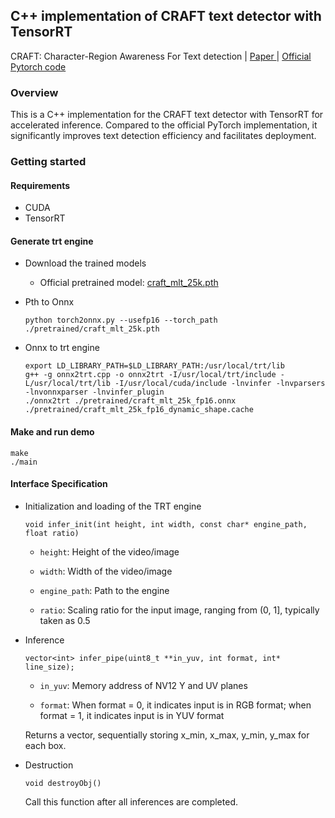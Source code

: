 ## C++ implementation of CRAFT text detector with TensorRT 
CRAFT: Character-Region Awareness For Text detection | [Paper ](https://arxiv.org/abs/1904.01941) | [Official Pytorch code](https://github.com/clovaai/CRAFT-pytorch)

### Overview

This is a C++ implementation for the CRAFT text detector with TensorRT for accelerated inference. Compared to the official PyTorch implementation, it significantly improves text detection efficiency and facilitates deployment.

### Getting started

#### Requirements

- CUDA
- TensorRT


#### Generate trt engine

- Download the trained models

    - Official pretrained model: [craft_mlt_25k.pth](https://drive.google.com/open?id=1Jk4eGD7crsqCCg9C9VjCLkMN3ze8kutZ)


- Pth to Onnx

    ```
    python torch2onnx.py --usefp16 --torch_path ./pretrained/craft_mlt_25k.pth
    ```

- Onnx to trt engine
    ```
    export LD_LIBRARY_PATH=$LD_LIBRARY_PATH:/usr/local/trt/lib
    g++ -g onnx2trt.cpp -o onnx2trt -I/usr/local/trt/include -L/usr/local/trt/lib -I/usr/local/cuda/include -lnvinfer -lnvparsers -lnvonnxparser -lnvinfer_plugin
    ./onnx2trt ./pretrained/craft_mlt_25k_fp16.onnx ./pretrained/craft_mlt_25k_fp16_dynamic_shape.cache
    ```

#### Make and run demo
```
make
./main
```

#### Interface Specification

- Initialization and loading of the TRT engine
    ```
    void infer_init(int height, int width, const char* engine_path, float ratio)
    ```


    * `height`: Height of the video/image

    * `width`: Width of the video/image

    * `engine_path`: Path to the engine

    * `ratio`: Scaling ratio for the input image, ranging from (0, 1], typically taken as 0.5

- Inference
    ```
    vector<int> infer_pipe(uint8_t **in_yuv, int format, int* line_size);
    ```    

    * `in_yuv`: Memory address of NV12 Y and UV planes

    * `format`: When format = 0, it indicates input is in RGB format; when format = 1, it indicates input is in YUV format

    Returns a vector, sequentially storing x_min, x_max, y_min, y_max for each box.

- Destruction
    ```
    void destroyObj()
    ```
    Call this function after all inferences are completed.